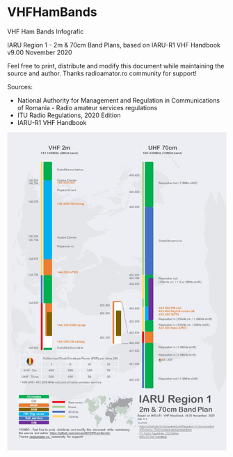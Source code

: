 # VHFHamBands
VHF Ham Bands Infografic

IARU Region 1 - 2m & 70cm Band Plans, based on IARU-R1 VHF Handbook v9.00 November 2020

Feel free to print, distribute and modify this document while maintaining the source and author.
Thanks radioamator.ro community for support!

Sources:
- National Authority for Management and Regulation in Communications of Romania - Radio amateur services regulations
- ITU Radio Regulations, 2020 Edition
- IARU-R1 VHF Handbook

![Alt text](Ham_Bands_Chart.jpg)
